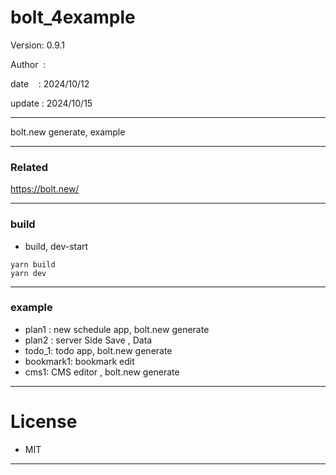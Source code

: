 ﻿# bolt_4example

 Version: 0.9.1

 Author  :
 
 date    : 2024/10/12

 update : 2024/10/15

***

bolt.new generate, example

***
### Related

https://bolt.new/

***
### build

* build, dev-start

```
yarn build
yarn dev
```


***
### example

* plan1 : new schedule app,  bolt.new generate
* plan2 : server Side Save , Data
* todo_1: todo app, bolt.new generate
* bookmark1: bookmark edit
* cms1: CMS editor , bolt.new generate

*** 
# License

* MIT

***

